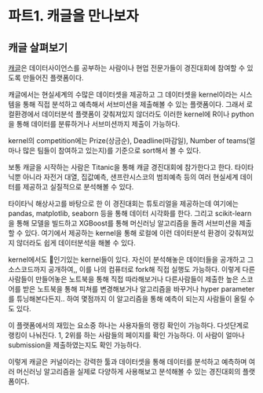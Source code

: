 # 파트1. 캐글을 만나보자
## 캐글 살펴보기

[캐글](https://www.kaggle.com/)은 데이터사이언스를 공부하는 사람이나 현업 전문가들이 경진대회에 참여할 수 있도록 만들어진 플랫폼이다.

캐글에서는 현실세계의 수많은 데이터셋을 제공하고 그 데이터셋을 kernel이라는 시스템을 통해 직접 분석하고 예측해서 서브미션을 제출해볼 수 있는 플랫폼이다. 그래서 로컬환경에서 데이터분석 플랫폼이 갖춰져있지 않더라도 이러한 kernel에 R이나 python을 통해 데이터를 분류하거나 서브미션까지 제출이 가능하다.

kernel의 competition에는 Prize(상금순), Deadline(마감일), Number of teams(얼마나 많은 팀들이 참여하고 있는지)를 기준으로 sort해서 볼 수 있다.

보통 캐글을 시작하는 사람은 Titanic을 통해 캐글 경진대회에 참가한다고 한다. 타이타닉뿐 아니라 자전거 대열, 집값예측, 샌프란시스코의 범죄예측 등의 여러 현실세계 데이터를 제공하고 실질적으로 분석해볼 수 있다.

타이타닉 해상사고를 바탕으로 한 이 경진대회는 튜토리얼을 제공하는데 여기에는 pandas, matplotlib, seaborn 등을 통해 데이터 시각화를 한다.
그리고 scikit-learn을 통해 모델을 빌드하고 XGBoost를 통해 머신러닝 알고리즘을 돌려 서브미션을 제출할 수 있다. 여기에서 제공하는 kernel을 통해 로컬에 이런 데이터분석 환경이 갖춰져있지 않더라도 쉽게 데이터분석을 해볼 수 있다.

kernel에서도 인기있는 kernel들이 있다.
자신이 분석해놓은 데이터들을 공개하고 그 소스코드까지 공개하여,, 이를 나의 컴퓨터로 fork해 직접 실행도 가능하다. 이렇게 다른사람들이 만들어놓은 노트북을 통해 직접 따라해보거나 다른사람들이 제출한 높은 스코어를 받은 노트북을 통해 피쳐를 변경해보거나 알고리즘을 바꾸거나 hyper parameter를 튜닝해본다든지.. 하여 몇점까지 이 알고리즘을 통해 예측이 되는지 사람들이 올릴 수도 있다.

이 플랫폼에서의 재밌는 요소중 하나는 사용자들의 랭킹 확인이 가능하다.
다섯단계로 랭킹이 나눠진다. 1, 2위를 하는 사람들의 페이지를 확인 가능하다. 이 사람이 얼마나 submission을 제출하였는지도 확인 가능하다.

이렇게 캐글은 커널이라는 강력한 툴과 데이터셋을 통해 데이터를 분석하고 예측하며 여러 머신러닝 알고리즘을 실제로 다양하게 사용해보고 분석해볼 수 있는 경진대회의 플랫폼이다.
